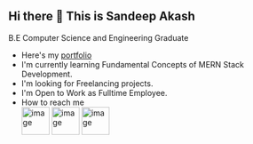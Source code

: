 ## Hi there 👋 This is Sandeep Akash

B.E Computer Science and Engineering Graduate

- Here's my [portfolio](https://www.github.com/sandeepakash07)
- I'm currently learning Fundamental Concepts of MERN Stack Development.
- I'm looking for Freelancing projects.
- I'm Open to Work as Fulltime Employee.
- How to reach me
<br/>[<img width="50" height="50" alt="image" src="https://github.com/user-attachments/assets/68dad68e-bca4-4e52-acea-049cb3b18c01" />](https://www.linkedin.com/in/sandeepaakash) [<img width="50" height="50" alt="image" src="https://github.com/user-attachments/assets/b669b753-6337-4aa8-b4f0-7a9a9d9b9998" />](https://www.instagram.com/sandeepakash_) [<img width="50" height="50" alt="image" src="https://github.com/user-attachments/assets/94a9536c-4644-423d-b181-c8cdb10d0d8d" />
](https://www.x.com/sandeepakash_)
